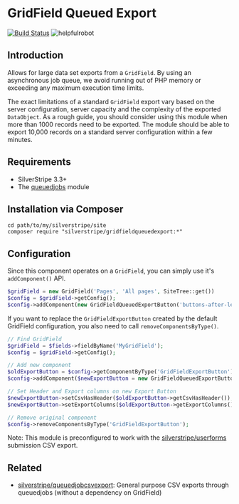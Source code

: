 # GridField Queued Export

[![Build Status](https://travis-ci.org/silverstripe/silverstripe-gridfieldqueuedexport.svg?branch=master)](https://travis-ci.org/silverstripe/silverstripe-gridfieldqueuedexport)
![helpfulrobot](https://helpfulrobot.io/silverstripe/gridfieldqueuedexport/badge)

## Introduction

Allows for large data set exports from a `GridField`. By using an asynchronous job queue, we avoid
running out of PHP memory or exceeding any maximum execution time limits.

The exact limitations of a standard `GridField` export vary based on the server configuration, 
server capacity and the complexity of the exported `DataObject`. 
As a rough guide, you should consider using this module
when more than 1000 records need to be exported. The module should be able to export
10,000 records on a standard server configuration within a few minutes.

## Requirements

 * SilverStripe 3.3+
 * The [queuedjobs](https://github.com/silverstripe-australia/silverstripe-queuedjobs) module

## Installation via Composer

	cd path/to/my/silverstripe/site
	composer require "silverstripe/gridfieldqueuedexport:*"

## Configuration

Since this component operates on a `GridField`, you can simply use it's `addComponent()` API.

```php
$gridField = new GridField('Pages', 'All pages', SiteTree::get())
$config = $gridField->getConfig();
$config->addComponent(new GridFieldQueuedExportButton('buttons-after-left'));
```

If you want to replace the `GridFieldExportButton` created by the default GridField configuration,
you also need to call `removeComponentsByType()`.

```php
// Find GridField
$gridField = $fields->fieldByName('MyGridField');
$config = $gridField->getConfig();

// Add new component
$oldExportButton = $config->getComponentByType('GridFieldExportButton');
$config->addComponent($newExportButton = new GridFieldQueuedExportButton('buttons-after-left'));

// Set Header and Export columns on new Export Button
$newExportButton->setCsvHasHeader($oldExportButton->getCsvHasHeader()); 
$newExportButton->setExportColumns($oldExportButton->getExportColumns());

// Remove original component
$config->removeComponentsByType('GridFieldExportButton');
```

Note: This module is preconfigured to work with the
[silverstripe/userforms](http://github.com/silverstripe/silverstripe-userforms)
submission CSV export.

## Related

 * [silverstripe/queuedjobcsvexport](https://github.com/open-sausages/queuedjobcsvexport): General purpose CSV exports through queuedjobs (without a dependency on GridField)

